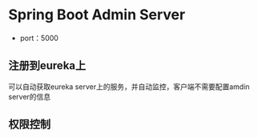 # Spring Boot Admin Server
- port：5000

## 注册到eureka上
可以自动获取eureka server上的服务，并自动监控，客户端不需要配置amdin server的信息

## 权限控制
